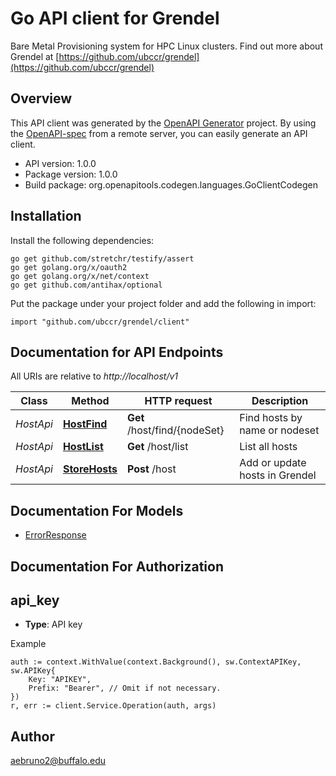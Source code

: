 # Go API client for Grendel

Bare Metal Provisioning system for HPC Linux clusters. Find out more about Grendel at [https://github.com/ubccr/grendel](https://github.com/ubccr/grendel)

## Overview
This API client was generated by the [OpenAPI Generator](https://openapi-generator.tech) project.  By using the [OpenAPI-spec](https://www.openapis.org/) from a remote server, you can easily generate an API client.

- API version: 1.0.0
- Package version: 1.0.0
- Build package: org.openapitools.codegen.languages.GoClientCodegen

## Installation

Install the following dependencies:

```shell
go get github.com/stretchr/testify/assert
go get golang.org/x/oauth2
go get golang.org/x/net/context
go get github.com/antihax/optional
```

Put the package under your project folder and add the following in import:

```golang
import "github.com/ubccr/grendel/client"
```

## Documentation for API Endpoints

All URIs are relative to *http://localhost/v1*

Class | Method | HTTP request | Description
------------ | ------------- | ------------- | -------------
*HostApi* | [**HostFind**](docs/HostApi.md#hostfind) | **Get** /host/find/{nodeSet} | Find hosts by name or nodeset
*HostApi* | [**HostList**](docs/HostApi.md#hostlist) | **Get** /host/list | List all hosts
*HostApi* | [**StoreHosts**](docs/HostApi.md#storehosts) | **Post** /host | Add or update hosts in Grendel


## Documentation For Models

 - [ErrorResponse](docs/ErrorResponse.md)


## Documentation For Authorization



## api_key

- **Type**: API key

Example

```golang
auth := context.WithValue(context.Background(), sw.ContextAPIKey, sw.APIKey{
    Key: "APIKEY",
    Prefix: "Bearer", // Omit if not necessary.
})
r, err := client.Service.Operation(auth, args)
```



## Author

aebruno2@buffalo.edu

